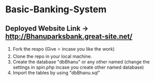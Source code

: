 # Basic-Banking-System

## Deployed Website Link -> http://Bhanuparksbank.great-site.net/
  
1. Fork the respo (Give ⭐ incase you like the work)
2. Clone the repo in your local machine.
3. Create the database "dbBhanu" or any other named (change the settings in spin.php incase you create other named database)
4. Import the tables by using "dbBhanu.sql"
